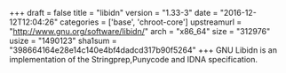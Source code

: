 +++
draft = false
title = "libidn"
version = "1.33-3"
date = "2016-12-12T12:04:26"
categories = ['base', 'chroot-core']
upstreamurl = "http://www.gnu.org/software/libidn/"
arch = "x86_64"
size = "312976"
usize = "1490123"
sha1sum = "398664164e28e14c140e4bf4dadcd317b90f5264"
+++
GNU Libidn is an implementation of the Stringprep,Punycode and IDNA specification.